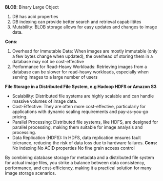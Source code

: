 **BLOB**: Binary Large Object
1. DB has acid properties
2. DB indexing can provide better search and retrieval capabilitites
3. Mutability: BLOB storage allows for easy updates and changes to image data.

**Cons:**
1. Overhead for Immutable Data: When images are mostly immutable (only a few bytes change when updated), the overhead of storing them in a database may not be cost-effective
2. Performance for Read-Heavy Workloads: Retrieving images from a database can be slower for read-heavy workloads, especially when serving images to a large number of users


**File Storage in a Distributed File System, e.g Hadoop HDFS or Amazon S3**

- Scalability: Distributed file systems are highly scalable and can handle massive volumes of image data.
- Cost-Effective: They are often more cost-effective, particularly for applications with dynamic scaling requirements and pay-as-you-go pricing.
-  Parallel Processing: Distributed file systems, like HDFS, are designed for parallel processing, making them suitable for image analysis and processing.
- Data Replication (HDFS): In HDFS, data replication ensures fault tolerance, reducing the risk of data loss due to hardware failures.
**Cons:**
No indexing
No ACID properties
No fine grain access control

By combining database storage for metadata and a distributed file system for actual image files, you strike a balance between data consistency, performance, and cost-efficiency, making it a practical solution for many image storage scenarios.